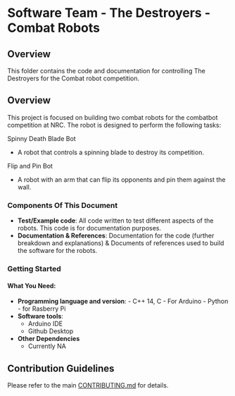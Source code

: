 # Software Team - The Destroyers - Combat Robots

## Overview

This folder contains the code and documentation for controlling The Destroyers for the Combat robot competition.

## Overview

This project is focused on building two combat robots for the combatbot competition at NRC. The robot is designed to perform the following tasks:

Spinny Death Blade Bot
- A robot that controls a spinning blade to destroy its competition.

Flip and Pin Bot
- A robot with an arm that can flip its opponents and pin them against the wall.

### Components Of This Document

- **Test/Example code**: All code written to test different aspects of the robots.  This code is for documentation purposes.
- **Documentation & References**: Documentation for the code (further breakdown and explanations) & Documents of references used to build the software for the robots.

### Getting Started

#### What You Need:
- **Programming language and version**:
      - C++ 14, C - For Arduino
      - Python - for Rasberry Pi
- **Software tools**:
     - Arduino IDE
     - Github Desktop
- **Other Dependencies**
     - Currently NA


## Contribution Guidelines

Please refer to the main [CONTRIBUTING.md](../CONTRIBUTING.md) for details.
